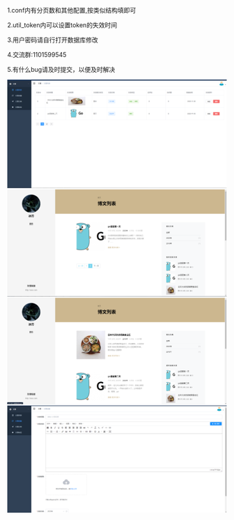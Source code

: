 1.conf内有分页数和其他配置,按类似结构填即可

2.util_token内可以设置token的失效时间

3.用户密码请自行打开数据库修改

4.交流群:1101599545

5.有什么bug请及时提交，以便及时解决

![博客图片1](https://github.com/265525/beego-/blob/main/3.png)
![博客图片2](https://github.com/265525/beego-/blob/main/2.png)
![博客图片1](https://github.com/265525/beego-/blob/main/1.png)
![博客图片4](https://github.com/265525/beego-/blob/main/4.png)
